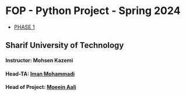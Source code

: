 # FOP - Python Project - Spring 2024
- [PHASE 1](https://github.com/sut-py/Spring2024-Project/blob/main/PHASE01.md)

## Sharif University of Technology
#### Instructor: Mohsen Kazemi
#### Head-TA: [Iman Mohammadi](http://github.com/imanm02/)
#### Head of Project: [Moeein Aali](http://github.com/MoeeinAali/)
